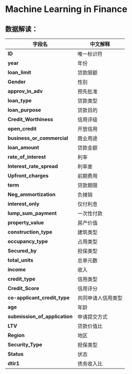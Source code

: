 # Machine Learning in Finance

## 数据解读：

| 字段名                           | 中文解释      |
|-------------------------------|-----------|
| **ID**                        | 唯一标识符     |
| **year**                      | 年份        |
| **loan_limit**                | 贷款限额      |
| **Gender**                    | 性别        |
| **approv_in_adv**             | 预先批准      |
| **loan_type**                 | 贷款类型      |
| **loan_purpose**              | 贷款目的      |
| **Credit_Worthiness**         | 信用评级      |
| **open_credit**               | 开放信用      |
| **business_or_commercial**    | 商业用途      |
| **loan_amount**               | 贷款金额      |
| **rate_of_interest**          | 利率        |
| **Interest_rate_spread**      | 利率差       |
| **Upfront_charges**           | 前期费用      |
| **term**                      | 贷款期限      |
| **Neg_ammortization**         | 负摊销       |
| **interest_only**             | 仅付利息      |
| **lump_sum_payment**          | 一次性付款     |
| **property_value**            | 房产价值      |
| **construction_type**         | 建筑类型      |
| **occupancy_type**            | 占用类型      |
| **Secured_by**                | 担保类型      |
| **total_units**               | 总单元数      |
| **income**                    | 收入        |
| **credit_type**               | 信用类型      |
| **Credit_Score**              | 信用评分      |
| **co-applicant_credit_type**  | 共同申请人信用类型 |
| **age**                       | 年龄        |
| **submission_of_application** | 申请提交方式    |
| **LTV**                       | 贷款价值比     |
| **Region**                    | 地区        |
| **Security_Type**             | 担保类型      |
| **Status**                    | 状态        |
| **dtir1**                     | 债务收入比     |